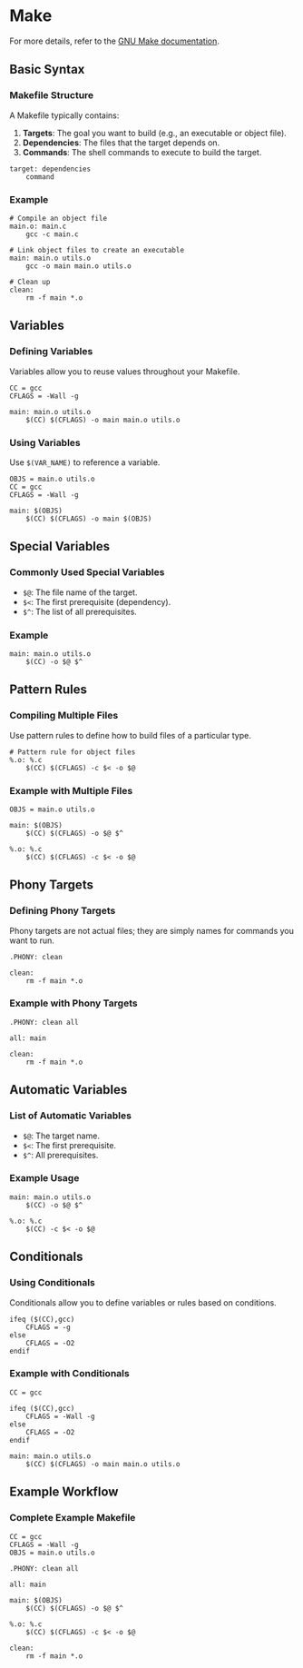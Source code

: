 
# Make

For more details, refer to the [GNU Make documentation](https://www.gnu.org/software/make/manual/make.html).

## Basic Syntax

### Makefile Structure
A Makefile typically contains:

1. **Targets**: The goal you want to build (e.g., an executable or object file).
2. **Dependencies**: The files that the target depends on.
3. **Commands**: The shell commands to execute to build the target.

```make
target: dependencies
    command
```

### Example
```make
# Compile an object file
main.o: main.c
    gcc -c main.c

# Link object files to create an executable
main: main.o utils.o
    gcc -o main main.o utils.o

# Clean up
clean:
    rm -f main *.o
```

## Variables

### Defining Variables
Variables allow you to reuse values throughout your Makefile.

```make
CC = gcc
CFLAGS = -Wall -g

main: main.o utils.o
    $(CC) $(CFLAGS) -o main main.o utils.o
```

### Using Variables
Use `$(VAR_NAME)` to reference a variable.

```make
OBJS = main.o utils.o
CC = gcc
CFLAGS = -Wall -g

main: $(OBJS)
    $(CC) $(CFLAGS) -o main $(OBJS)
```

## Special Variables

### Commonly Used Special Variables
- `$@`: The file name of the target.
- `$<`: The first prerequisite (dependency).
- `$^`: The list of all prerequisites.

### Example
```make
main: main.o utils.o
    $(CC) -o $@ $^
```

## Pattern Rules

### Compiling Multiple Files
Use pattern rules to define how to build files of a particular type.

```make
# Pattern rule for object files
%.o: %.c
    $(CC) $(CFLAGS) -c $< -o $@
```

### Example with Multiple Files
```make
OBJS = main.o utils.o

main: $(OBJS)
    $(CC) $(CFLAGS) -o $@ $^

%.o: %.c
    $(CC) $(CFLAGS) -c $< -o $@
```

## Phony Targets

### Defining Phony Targets
Phony targets are not actual files; they are simply names for commands you want to run.

```make
.PHONY: clean

clean:
    rm -f main *.o
```

### Example with Phony Targets
```make
.PHONY: clean all

all: main

clean:
    rm -f main *.o
```

## Automatic Variables

### List of Automatic Variables
- `$@`: The target name.
- `$<`: The first prerequisite.
- `$^`: All prerequisites.

### Example Usage
```make
main: main.o utils.o
    $(CC) -o $@ $^

%.o: %.c
    $(CC) -c $< -o $@
```

## Conditionals

### Using Conditionals
Conditionals allow you to define variables or rules based on conditions.

```make
ifeq ($(CC),gcc)
    CFLAGS = -g
else
    CFLAGS = -O2
endif
```

### Example with Conditionals
```make
CC = gcc

ifeq ($(CC),gcc)
    CFLAGS = -Wall -g
else
    CFLAGS = -O2
endif

main: main.o utils.o
    $(CC) $(CFLAGS) -o main main.o utils.o
```

## Example Workflow

### Complete Example Makefile
```make
CC = gcc
CFLAGS = -Wall -g
OBJS = main.o utils.o

.PHONY: clean all

all: main

main: $(OBJS)
    $(CC) $(CFLAGS) -o $@ $^

%.o: %.c
    $(CC) $(CFLAGS) -c $< -o $@

clean:
    rm -f main *.o
```
